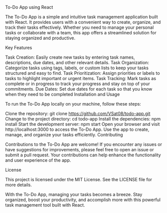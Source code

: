 To-Do App using React

The To-Do App is a simple and intuitive task management application built with React. It provides users with a convenient way to create, organize, and track their tasks effectively. Whether you need to manage your personal tasks or collaborate with a team, this app offers a streamlined solution for staying organized and productive.

Key Features

Task Creation: Easily create new tasks by entering task names, descriptions, due dates, and other relevant details.
Task Organization: Categorize tasks using tags, labels, or custom lists to keep your tasks structured and easy to find.
Task Prioritization: Assign priorities or labels to tasks to highlight important or urgent items.
Task Tracking: Mark tasks as complete or in progress to track your progress and stay on top of your commitments.
Due Dates: Set due dates for each task so that you know when they need to be completed
Installation and Usage

To run the To-Do App locally on your machine, follow these steps:

Clone the repository: git clone https://github.com/VSat08/todo-app.git
Change to the project directory: cd todo-app
Install the dependencies: npm install
Start the development server: npm start
Open your browser and visit http://localhost:3000 to access the To-Do App.
Use the app to create, manage, and organize your tasks efficiently.
Contributing

Contributions to the To-Do App are welcome! If you encounter any issues or have suggestions for improvements, please feel free to open an issue or submit a pull request. Your contributions can help enhance the functionality and user experience of the app.

License

This project is licensed under the MIT License. See the LICENSE file for more details.

With the To-Do App, managing your tasks becomes a breeze. Stay organized, boost your productivity, and accomplish more with this powerful task management tool built with React.
